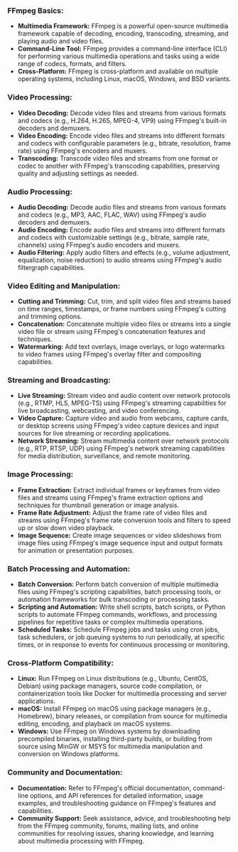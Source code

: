 ### FFmpeg Basics:
- **Multimedia Framework:** FFmpeg is a powerful open-source multimedia framework capable of decoding, encoding, transcoding, streaming, and playing audio and video files.
- **Command-Line Tool:** FFmpeg provides a command-line interface (CLI) for performing various multimedia operations and tasks using a wide range of codecs, formats, and filters.
- **Cross-Platform:** FFmpeg is cross-platform and available on multiple operating systems, including Linux, macOS, Windows, and BSD variants.

### Video Processing:
- **Video Decoding:** Decode video files and streams from various formats and codecs (e.g., H.264, H.265, MPEG-4, VP9) using FFmpeg's built-in decoders and demuxers.
- **Video Encoding:** Encode video files and streams into different formats and codecs with configurable parameters (e.g., bitrate, resolution, frame rate) using FFmpeg's encoders and muxers.
- **Transcoding:** Transcode video files and streams from one format or codec to another with FFmpeg's transcoding capabilities, preserving quality and adjusting settings as needed.

### Audio Processing:
- **Audio Decoding:** Decode audio files and streams from various formats and codecs (e.g., MP3, AAC, FLAC, WAV) using FFmpeg's audio decoders and demuxers.
- **Audio Encoding:** Encode audio files and streams into different formats and codecs with customizable settings (e.g., bitrate, sample rate, channels) using FFmpeg's audio encoders and muxers.
- **Audio Filtering:** Apply audio filters and effects (e.g., volume adjustment, equalization, noise reduction) to audio streams using FFmpeg's audio filtergraph capabilities.

### Video Editing and Manipulation:
- **Cutting and Trimming:** Cut, trim, and split video files and streams based on time ranges, timestamps, or frame numbers using FFmpeg's cutting and trimming options.
- **Concatenation:** Concatenate multiple video files or streams into a single video file or stream using FFmpeg's concatenation features and techniques.
- **Watermarking:** Add text overlays, image overlays, or logo watermarks to video frames using FFmpeg's overlay filter and compositing capabilities.

### Streaming and Broadcasting:
- **Live Streaming:** Stream video and audio content over network protocols (e.g., RTMP, HLS, MPEG-TS) using FFmpeg's streaming capabilities for live broadcasting, webcasting, and video conferencing.
- **Video Capture:** Capture video and audio from webcams, capture cards, or desktop screens using FFmpeg's video capture devices and input sources for live streaming or recording applications.
- **Network Streaming:** Stream multimedia content over network protocols (e.g., RTP, RTSP, UDP) using FFmpeg's network streaming capabilities for media distribution, surveillance, and remote monitoring.

### Image Processing:
- **Frame Extraction:** Extract individual frames or keyframes from video files and streams using FFmpeg's frame extraction options and techniques for thumbnail generation or image analysis.
- **Frame Rate Adjustment:** Adjust the frame rate of video files and streams using FFmpeg's frame rate conversion tools and filters to speed up or slow down video playback.
- **Image Sequence:** Create image sequences or video slideshows from image files using FFmpeg's image sequence input and output formats for animation or presentation purposes.

### Batch Processing and Automation:
- **Batch Conversion:** Perform batch conversion of multiple multimedia files using FFmpeg's scripting capabilities, batch processing tools, or automation frameworks for bulk transcoding or processing tasks.
- **Scripting and Automation:** Write shell scripts, batch scripts, or Python scripts to automate FFmpeg commands, workflows, and processing pipelines for repetitive tasks or complex multimedia operations.
- **Scheduled Tasks:** Schedule FFmpeg jobs and tasks using cron jobs, task schedulers, or job queuing systems to run periodically, at specific times, or in response to events for continuous processing or monitoring.

### Cross-Platform Compatibility:
- **Linux:** Run FFmpeg on Linux distributions (e.g., Ubuntu, CentOS, Debian) using package managers, source code compilation, or containerization tools like Docker for multimedia processing and server applications.
- **macOS:** Install FFmpeg on macOS using package managers (e.g., Homebrew), binary releases, or compilation from source for multimedia editing, encoding, and playback on macOS systems.
- **Windows:** Use FFmpeg on Windows systems by downloading precompiled binaries, installing third-party builds, or building from source using MinGW or MSYS for multimedia manipulation and conversion on Windows platforms.

### Community and Documentation:
- **Documentation:** Refer to FFmpeg's official documentation, command-line options, and API references for detailed information, usage examples, and troubleshooting guidance on FFmpeg's features and capabilities.
- **Community Support:** Seek assistance, advice, and troubleshooting help from the FFmpeg community, forums, mailing lists, and online communities for resolving issues, sharing knowledge, and learning about multimedia processing with FFmpeg.

